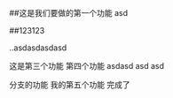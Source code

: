 ##这是我们要做的第一个功能
asd


##123123

..asdasdasdasd


这是第三个功能
第四个功能
asdasd
asd
asd

分支的功能
我的第五个功能   完成了


